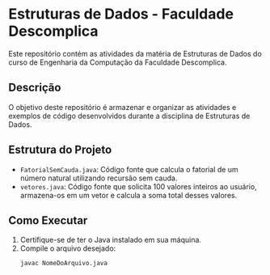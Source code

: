 # Estruturas de Dados - Faculdade Descomplica

Este repositório contém as atividades da matéria de Estruturas de Dados do curso de Engenharia da Computação da Faculdade Descomplica.

## Descrição

O objetivo deste repositório é armazenar e organizar as atividades e exemplos de código desenvolvidos durante a disciplina de Estruturas de Dados.

## Estrutura do Projeto

- `FatorialSemCauda.java`: Código fonte que calcula o fatorial de um número natural utilizando recursão sem cauda.
- `vetores.java`: Código fonte que solicita 100 valores inteiros ao usuário, armazena-os em um vetor e calcula a soma total desses valores.

## Como Executar

1. Certifique-se de ter o Java instalado em sua máquina.
2. Compile o arquivo desejado:
   ```sh
   javac NomeDoArquivo.java